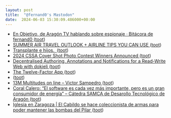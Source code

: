 ```yaml
---
layout: post
title:  "@fernand0's Mastodon"
date:  2024-06-03 15:30:09.486000+00:00
---
```

*  [En Objetivo, de Aragón TV hablando sobre espionaje · Bitácora de fernand0 ](http://blog.elmundoesimperfecto.com/2024/06/01/objetivoAragonEspias) ([toot](https://mastodon.social/@fernand0/112553401350920398))
*  [SUMMER AIR TRAVEL OUTLOOK + AIRLINE TIPS YOU CAN USE ](https://blog.flightaware.com/summer-air-travel-outloo) ([toot](https://mastodon.social/@fernand0/112553382026508806))
*  [Transplante e hijos.  ](https://avecesunafoto.wordpress.com/2024/06/03/transplante-e-hijos) ([toot](https://mastodon.social/@fernand0/112553377943132115))
*  [2024 CSSA Cover Shot Photo Contest Winners Announced ](https://cactusandsucculentsociety.org/2024/05/23/2024-cssa-cover-shot-photo-contest-winners-announced) ([toot](https://mastodon.social/@fernand0/112553150515139662))
*  [Decentralised Authoring, Annotations and Notifications for a Read-Write Web with dokieli ](https://csarven.ca/dokieli-rw) ([toot](https://mastodon.social/@fernand0/112552963508549242))
*  [The Twelve-Factor App ](https://12factor.net) ([toot](https://mastodon.social/@fernand0/112552756633255294))
*  [ ](https://mastodon.social/@vrruiz) ([toot](https://mastodon.social/@fernand0/112552546948451061))
*  [13M Multitudes on line – Victor Sampedro ](https://victorsampedro.com/libros-victorsampedro/13m-multitudes-on-line) ([toot](https://mastodon.social/@fernand0/112552519300866746))
*  [Coral Calero: “El software es cada vez más importante, pero es un gran consumidor de energía” – Cátedra SAMCA de Desarollo Tecnológico de Aragón ](https://catedrasamcadt.unizar.es/noticias/coral-calero-el-software-es-cada-vez-mas-importante-pero-es-un-gran-consumidor-de-energia) ([toot](https://mastodon.social/@fernand0/112552262620673288))
*  [Iglesia en Zaragoza \| El Cabildo se hace coleccionista de armas para poder mantener las bombas del Pilar ](https://www.elperiodicodearagon.com/zaragoza/2024/05/23/cabildo-coleccionista-armas-mantener-bombas-pilar-zaragoza-102750443.htm) ([toot](https://mastodon.social/@fernand0/112552005631708217))
